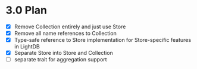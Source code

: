 # 3.0 Plan
- [X] Remove Collection entirely and just use Store
- [X] Remove all name references to Collection
- [X] Type-safe reference to Store implementation for Store-specific features in LightDB
- [X] Separate Store into Store and Collection
- [ ] separate trait for aggregation support